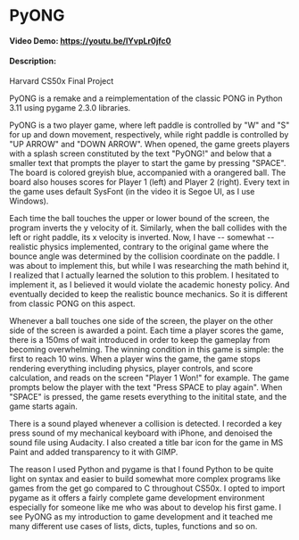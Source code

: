 # PyONG
#### Video Demo:  <https://youtu.be/lYvpLr0jfc0>
#### Description:
Harvard CS50x Final Project

PyONG is a remake and a reimplementation of the classic PONG in Python 3.11 using pygame 2.3.0 libraries.

PyONG is a two player game, where left paddle is controlled by "W" and "S" for up and down movement, respectively, while right paddle is controlled by "UP ARROW" and "DOWN ARROW". When opened, the game greets players with a splash screen constituted by the text "PyONG!" and below that a smaller text that prompts the player to start the game by pressing "SPACE". The board is colored greyish blue, accompanied with a orangered ball. The board also houses scores for Player 1 (left) and Player 2 (right). Every text in the game uses default SysFont (in the video it is Segoe UI, as I use Windows).

Each time the ball touches the upper or lower bound of the screen, the program inverts the y velocity of it. Similarly, when the ball collides with the left or right paddle, its x velocity is inverted. Now, I have -- somewhat -- realistic physics implemented, contrary to the original game where the bounce angle was determined by the collision coordinate on the paddle. I was about to implement this, but while I was researching the math behind it, I realized that I actually learned the solution to this problem. I hesitated to implement it, as I believed it would violate the academic honesty policy. And eventually decided to keep the realistic bounce mechanics. So it is different from classic PONG on this aspect.

Whenever a ball touches one side of the screen, the player on the other side of the screen is awarded a point. Each time a player scores the game, there is a 150ms of wait introduced in order to keep the gameplay from becoming overwhelming. The winning condition in this game is simple: the first to reach 10 wins. When a player wins the game, the game stops rendering everything including physics, player controls, and score calculation, and reads on the screen "Player 1 Won!" for example. The game prompts below the player with the text "Press SPACE to play again". When "SPACE" is pressed, the game resets everything to the initital state, and the game starts again.

There is a sound played whenever a collision is detected. I recorded a key press sound of my mechanical keyboard with iPhone, and denoised the sound file using Audacity. I also created a title bar icon for the game in MS Paint and added transparency to it with GIMP.

The reason I used Python and pygame is that I found Python to be quite light on syntax and easier to build somewhat more complex programs like games from the get go compared to C throughout CS50x. I opted to import pygame as it offers a fairly complete game development environment especially for someone like me who was about to develop his first game. I see PyONG as my introduction to game development and it teached me many different use cases of lists, dicts, tuples, functions and so on.